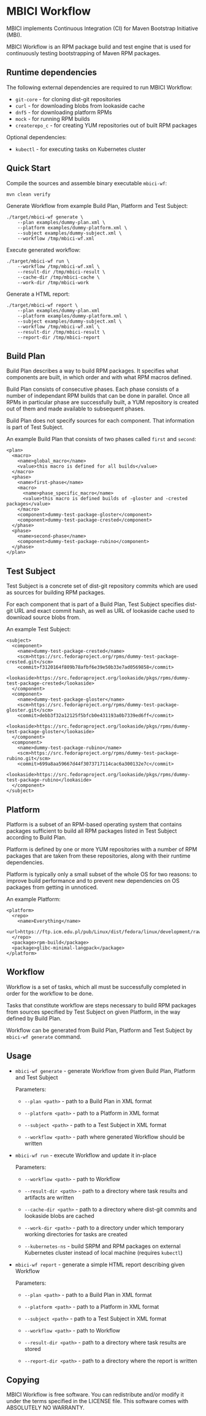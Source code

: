 MBICI Workflow
==============

MBICI implements Continuous Integration (CI) for Maven Bootstrap
Initiative (MBI).

MBICI Workflow is an RPM package build and test engine that is used
for continuously testing bootstrapping of Maven RPM packages.


Runtime dependencies
--------------------

The following external dependencies are required to run MBICI
Workflow:

* `git-core` - for cloning dist-git repositories
* `curl` - for downloading blobs from lookaside cache
* `dnf5` - for downloading platform RPMs
* `mock` - for running RPM builds
* `createrepo_c` - for creating YUM repositories out of built RPM
  packages

Optional dependencies:

* `kubectl` - for executing tasks on Kubernetes cluster


Quick Start
-----------

Compile the sources and assemble binary executable `mbici-wf`:

    mvn clean verify

Generate Workflow from example Build Plan, Platform and Test Subject:

    ./target/mbici-wf generate \
        --plan examples/dummy-plan.xml \
        --platform examples/dummy-platform.xml \
        --subject examples/dummy-subject.xml \
        --workflow /tmp/mbici-wf.xml

Execute generated workflow:

    ./target/mbici-wf run \
        --workflow /tmp/mbici-wf.xml \
        --result-dir /tmp/mbici-result \
        --cache-dir /tmp/mbici-cache \
        --work-dir /tmp/mbici-work

Generate a HTML report:

    ./target/mbici-wf report \
        --plan examples/dummy-plan.xml
        --platform examples/dummy-platform.xml \
        --subject examples/dummy-subject.xml \
        --workflow /tmp/mbici-wf.xml \
        --result-dir /tmp/mbici-result \
        --report-dir /tmp/mbici-report


Build Plan
----------

Build Plan describes a way to build RPM packages.  It specifies what
components are built, in which order and with what RPM macros defined.

Build Plan consists of consecutive phases.  Each phase consists of a
number of independant RPM builds that can be done in parallel.  Once
all RPMs in particular phase are successfully built, a YUM repository
is created out of them and made available to subsequent phases.

Build Plan does not specify sources for each component.  That
information is part of Test Subject.

An example Build Plan that consists of two phases called `first` and
`second`:

    <plan>
      <macro>
        <name>global_macro</name>
        <value>this macro is defined for all builds</value>
      </macro>
      <phase>
        <name>first-phase</name>
        <macro>
          <name>phase_specific_macro</name>
          <value>this macro is defined builds of -gloster and -crested packages</value>
        </macro>
        <component>dummy-test-package-gloster</component>
        <component>dummy-test-package-crested</component>
      </phase>
      <phase>
        <name>second-phase</name>
        <component>dummy-test-package-rubino</component>
      </phase>
    </plan>


Test Subject
------------

Test Subject is a concrete set of dist-git repository commits which
are used as sources for building RPM packages.

For each component that is part of a Build Plan, Test Subject
specifies dist-git URL and exact commit hash, as well as URL of
lookaside cache used to download source blobs from.

An example Test Subject:

    <subject>
      <component>
        <name>dummy-test-package-crested</name>
        <scm>https://src.fedoraproject.org/rpms/dummy-test-package-crested.git</scm>
        <commit>f3120164f809b78afbf6e39e50b33e7ad0569858</commit>
        <lookaside>https://src.fedoraproject.org/lookaside/pkgs/rpms/dummy-test-package-crested</lookaside>
      </component>
      <component>
        <name>dummy-test-package-gloster</name>
        <scm>https://src.fedoraproject.org/rpms/dummy-test-package-gloster.git</scm>
        <commit>debb3f32a12125f5bfcb0e431193a0b7339ed6ff</commit>
        <lookaside>https://src.fedoraproject.org/lookaside/pkgs/rpms/dummy-test-package-gloster</lookaside>
      </component>
      <component>
        <name>dummy-test-package-rubino</name>
        <scm>https://src.fedoraproject.org/rpms/dummy-test-package-rubino.git</scm>
        <commit>699a8aa59667d44f3073717114cac6a300132e7c</commit>
        <lookaside>https://src.fedoraproject.org/lookaside/pkgs/rpms/dummy-test-package-rubino</lookaside>
      </component>
    </subject>


Platform
--------

Platform is a subset of an RPM-based operating system that contains
packages sufficient to build all RPM packages listed in Test Subject
according to Build Plan.

Platform is defined by one or more YUM repositories with a number of
RPM packages that are taken from these repositories, along with their
runtime dependencies.

Platform is typically only a small subset of the whole OS for two reasons: to
improve build performance and to prevent new dependencies on OS
packages from getting in unnoticed.

An example Platform:

    <platform>
      <repo>
        <name>Everything</name>
        <url>https://ftp.icm.edu.pl/pub/Linux/dist/fedora/linux/development/rawhide/Everything/x86_64/os/</url>
      </repo>
      <package>rpm-build</package>
      <package>glibc-minimal-langpack</package>
    </platform>


Workflow
--------

Workflow is a set of tasks, which all must be successfully completed
in order for the workflow to be done.

Tasks that constitute workflow are steps necessary to build RPM
packages from sources specified by Test Subject on given Platform, in
the way defined by Build Plan.

Workflow can be generated from Build Plan, Platform and Test Subject
by `mbici-wf generate` command.


Usage
-----

* `mbici-wf generate` - generate Workflow from given Build Plan,
  Platform and Test Subject

  Parameters:

  * `--plan <path>` - path to a Build Plan in XML format

  * `--platform <path>` - path to a Platform in XML format

  * `--subject <path>` - path to a Test Subject in XML format

  * `--workflow <path>` - path where generated Workflow should be
    written

* `mbici-wf run` - execute Workflow and update it in-place

  Parameters:

  * `--workflow <path>` - path to Workflow

  * `--result-dir <path>` - path to a directory where task results and
    artifacts are written

  * `--cache-dir <path>` - path to a directory where dist-git commits
    and lookaside blobs are cached

  * `--work-dir <path>` - path to a directory under which temporary
    working directories for tasks are created

  * `--kubernetes-ns` - build SRPM and RPM packages on external Kubernetes
    cluster instead of local machine (requires `kubectl`)

* `mbici-wf report` - generate a simple HTML report describing given
  Workflow

  Parameters:

  * `--plan <path>` - path to a Build Plan in XML format

  * `--platform <path>` - path to a Platform in XML format

  * `--subject <path>` - path to a Test Subject in XML format

  * `--workflow <path>` - path to Workflow

  * `--result-dir <path>` - path to a directory where task results are
    stored

  * `--report-dir <path>` - path to a directory where the report is
    written


Copying
-------

MBICI Workflow is free software.  You can redistribute and/or modify
it under the terms specified in the LICENSE file.  This software comes
with ABSOLUTELY NO WARRANTY.
